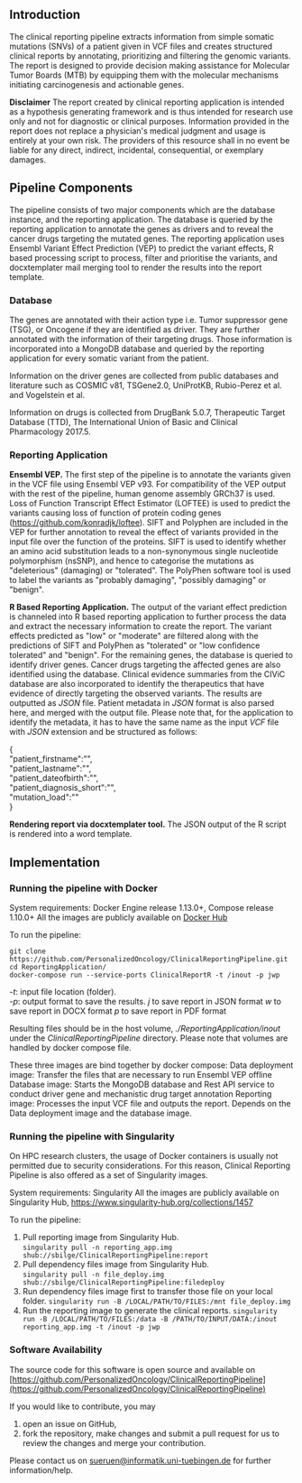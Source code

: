 ## Introduction
The clinical reporting pipeline extracts information from simple somatic mutations (SNVs) of a patient given in VCF files and creates structured clinical reports by annotating, prioritizing and filtering the genomic variants. The report is designed to provide decision making assistance for Molecular Tumor Boards (MTB) by equipping them with the molecular mechanisms initiating carcinogenesis and actionable genes.

**Disclaimer**
The report created by clinical reporting application is intended as a hypothesis generating framework and is thus intended for research use only and not for diagnostic or clinical purposes. Information provided in the report does not replace a physician's medical judgment and usage is entirely at your own risk. The providers of this resource shall in no event be liable for any direct, indirect, incidental, consequential, or exemplary damages.

## Pipeline Components
The pipeline consists of two major components which are the database instance, and the reporting application. The database is queried by the reporting application to annotate the genes as drivers and to reveal the cancer drugs targeting the mutated genes. The reporting application uses Ensembl Variant Effect Prediction (VEP) to predict the variant effects, R based processing script to process, filter and prioritise the variants, and docxtemplater mail merging tool to render the results into the report template. 

### Database
The genes are annotated with their action type i.e. Tumor suppressor gene (TSG), or Oncogene if they are identified as driver. They are further annotated with the information of their targeting drugs. Those information is incorporated into a MongoDB database and queried by the reporting application for every somatic variant from the patient.

Information on the driver genes are collected from public databases and literature such as COSMIC v81, TSGene2.0, UniProtKB, Rubio-Perez et al. and Vogelstein et al.  

Information on drugs is collected from DrugBank 5.0.7, Therapeutic Target Database (TTD), The International Union of Basic and Clinical Pharmacology 2017.5. 

### Reporting Application

**Ensembl VEP.** The first step of the pipeline is to annotate the variants given in the VCF file using Ensembl VEP v93. For compatibility of the VEP output with the rest of the pipeline, human genome assembly GRCh37 is used. 
Loss of Function Transcript Effect Estimator (LOFTEE) is used to predict the variants causing loss of function of protein coding genes (https://github.com/konradjk/loftee). SIFT and Polyphen are included in the VEP for further annotation to reveal the effect of variants provided in the input file over the function of the proteins. SIFT is used to identify whether an amino acid substitution leads to a non-synonymous single nucleotide polymorphism (nsSNP), and hence to categorise the mutations as "deleterious" (damaging) or "tolerated". The PolyPhen software tool is used to label the variants as "probably damaging", "possibly damaging" or "benign".

**R Based Reporting Application.** The output of the variant effect prediction is channeled into R based reporting application to further process the data and extract the necessary information to create the report. The variant effects predicted as "low" or "moderate" are filtered along with the predictions of SIFT and PolyPhen as "tolerated" or "low confidence tolerated" and "benign". For the remaining genes, the database is queried to identify driver genes. Cancer drugs targeting the affected genes are also identified using the database. Clinical evidence summaries from the CIViC database are also incorporated to identify the therapeutics that have evidence of directly targeting the observed variants. The results are outputted as *JSON* file. 
Patient metadata in *JSON* format is also parsed here, and merged with the output file. Please note that, for the application to identify the metadata, it has to have the same name as the input *VCF* file with *JSON* extension and be structured as follows:

{  
"patient_firstname":"<NAME>",  
"patient_lastname":"<SURNAME>",  
"patient_dateofbirth":"<DATE>",  
"patient_diagnosis_short":"<DIAGNOSIS>",  
"mutation_load":"<LOAD>"  
}  

**Rendering report via docxtemplater tool.** The JSON output of the R script is rendered into a word template.

## Implementation
### Running the pipeline with Docker
System requirements: Docker Engine release 1.13.0+, Compose release 1.10.0+
All the images are publicly available on [Docker Hub](https://hub.docker.com/u/personalizedoncology/dashboard/)

To run the pipeline:

`git clone https://github.com/PersonalizedOncology/ClinicalReportingPipeline.git`
`cd ReportingApplication/`  
`docker-compose run --service-ports ClinicalReportR -t /inout -p jwp`  

*-t*: input file location (folder).  
*-p*: output format to save the results. 
 *j* to save report in JSON format
 *w* to save report in DOCX format
 *p* to save report in PDF format


Resulting files should be in the host volume, *./ReportingApplication/inout* under the *ClinicalReportingPipeline* directory. Please note that volumes are handled by docker compose file.

These three images are bind together by docker compose:
	Data deployment image: Transfer the files that are necessary to run Ensembl VEP offline
	Database image: Starts the MongoDB database and Rest API service to conduct driver gene and mechanistic drug target annotation
	Reporting image: Processes the input VCF file and outputs the report. Depends on the Data deployment image and the database image. 

### Running the pipeline with Singularity

On HPC research clusters, the usage of Docker containers is usually not permitted due to security considerations. For this reason, Clinical Reporting Pipeline
is also offered as a set of Singularity images.

System requirements: Singularity 
All the images are publicly available on Singularity Hub, https://www.singularity-hub.org/collections/1457

To run the pipeline:
	
1. Pull reporting image from Singularity Hub.  
`singularity pull -n reporting_app.img shub://sbilge/ClinicalReportingPipeline:report`
2. Pull dependency files image from Singularity Hub.   
`singularity pull -n file_deploy.img shub://sbilge/ClinicalReportingPipeline:filedeploy`
3. Run dependency files image first to transfer those file on your local folder. 
`singularity run -B /LOCAL/PATH/TO/FILES:/mnt file_deploy.img`
4. Run the reporting image to generate the clinical reports. 
`singularity run -B /LOCAL/PATH/TO/FILES:/data -B /PATH/TO/INPUT/DATA:/inout reporting_app.img -t /inout -p jwp`

### Software Availability

The source code for this software is open source and available on [https://github.com/PersonalizedOncology/ClinicalReportingPipeline](https://github.com/PersonalizedOncology/ClinicalReportingPipeline)

If you would like to contribute, you may   
1. open an issue on GitHub,
2. fork the repository, make changes and submit a pull request for us to review the changes and merge your contribution. 

Please contact us on sueruen@informatik.uni-tuebingen.de for further information/help. 

